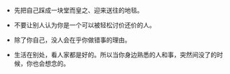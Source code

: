 - 先把自己踩成一块堂而皇之、迎来送往的地毯。

- 不要让别人认为你是一个可以被轻松讨价还价的人。

- 除了你自己，没人会在乎你做错事的理由。

- 生活在别处，看人家都是好的。所以当你身边熟悉的人和事，突然间没了的时候，你也会想念的。

